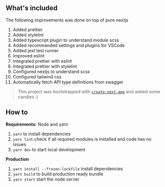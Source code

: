 ## What's included

The following improvements was done on top of pure nextjs

1. Added prettier
1. Added stylelint
1. Added typescript plugin to understand module scss
1. Added recommended settings and plugins for VSCode
1. Added jest test runner
1. Improved eslint
1. Integrated prettier with eslint
1. Integrated prettier with stylelint
1. Configured nextjs to understand scss
1. Configured tailwind css
1. Automatically fetch API type definitions from swagger

> This project was bootstrapped with [`create-next-app`](https://github.com/vercel/next.js/tree/canary/packages/create-next-app) and added some candies :)

## How to

**Requirements:** Node and yarn

1. `yarn` to install dependencies
1. `yarn lint` check if all required modules is installed and code has no issues
1. `yarn dev` to start local development

**Production**

1. `yarn install --frozen-lockfile` install dependencies
1. `yarn build` to build production ready bundle
1. `yarn start` start the node server
